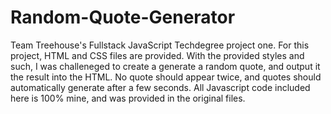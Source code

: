 # Random-Quote-Generator
Team Treehouse's Fullstack JavaScript Techdegree project one.
For this project, HTML and CSS files are provided. With the provided styles and such, I was challeneged to create a generate a random
quote, and output it the result into the HTML. No quote should appear twice, and quotes should automatically generate after a few 
seconds. All Javascript code included here is 100% mine, and was provided in the original files. 
